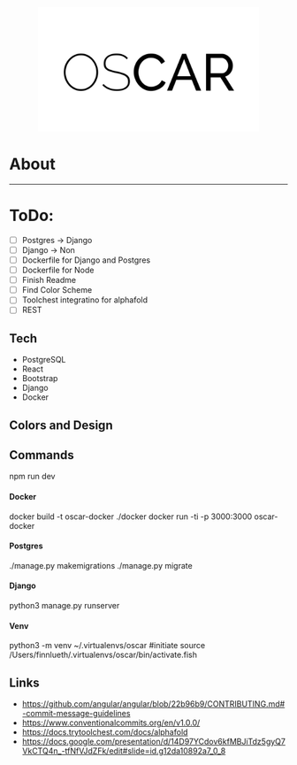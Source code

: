 <p align="center">
    <img src="oscar/frontend/src/assets/icons/oscar.png" alt="logo" style="width:400px;">
</p>

# About
---

# ToDo:
- [ ] Postgres -> Django
- [ ] Django -> Non
- [ ] Dockerfile for Django and Postgres
- [ ] Dockerfile for Node
- [ ] Finish Readme
- [ ] Find Color Scheme
- [ ] Toolchest integratino for alphafold
- [ ] REST

## Tech
- PostgreSQL
- React
- Bootstrap
- Django
- Docker

## Colors and Design

## Commands
npm run dev

#### Docker
docker build -t oscar-docker ./docker
docker run -ti -p 3000:3000 oscar-docker

#### Postgres
./manage.py makemigrations
./manage.py migrate

#### Django
python3 manage.py runserver

#### Venv
python3 -m venv ~/.virtualenvs/oscar #initiate
source /Users/finnlueth/.virtualenvs/oscar/bin/activate.fish

## Links
- https://github.com/angular/angular/blob/22b96b9/CONTRIBUTING.md#-commit-message-guidelines
- https://www.conventionalcommits.org/en/v1.0.0/
- https://docs.trytoolchest.com/docs/alphafold
- https://docs.google.com/presentation/d/14D97YCdov6kfMBJiTdz5gyQ7VkCTQ4n_-tfNfVJdZFk/edit#slide=id.g12da10892a7_0_8
